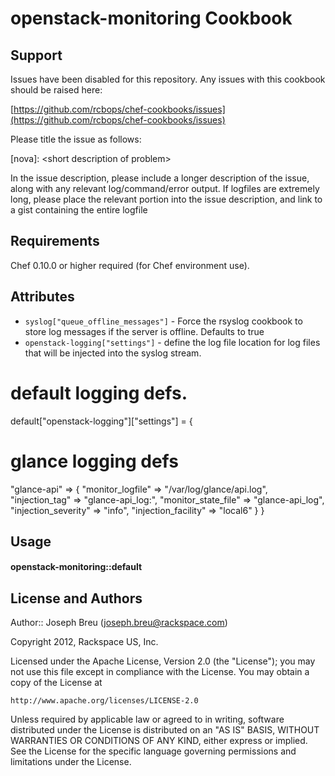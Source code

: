 openstack-monitoring Cookbook
=============================

Support
-------

Issues have been disabled for this repository.
Any issues with this cookbook should be raised here:

[https://github.com/rcbops/chef-cookbooks/issues](https://github.com/rcbops/chef-cookbooks/issues)

Please title the issue as follows:

[nova]: \<short description of problem\>

In the issue description, please include a longer description of the issue, along with any relevant log/command/error output.
If logfiles are extremely long, please place the relevant portion into the issue description, and link to a gist containing the entire logfile

Requirements
------------
Chef 0.10.0 or higher required (for Chef environment use).

Attributes
----------
* `syslog["queue_offline_messages"]` - Force the rsyslog cookbook to store log messages if the server is offline.  Defaults to true
* `openstack-logging["settings"]` - define the log file location for log files that will be injected into the syslog stream. 

# default logging defs.
default["openstack-logging"]["settings"] = {
  # glance logging defs
  "glance-api" => {
    "monitor_logfile" => "/var/log/glance/api.log",
    "injection_tag" => "glance-api_log:",
    "monitor_state_file" => "glance-api_log",
    "injection_severity" => "info",
    "injection_facility" => "local6"
  }
}

Usage
-----
#### openstack-monitoring::default

License and Authors
-------------------
Author:: Joseph Breu (<joseph.breu@rackspace.com>)

Copyright 2012, Rackspace US, Inc.  

Licensed under the Apache License, Version 2.0 (the "License");
you may not use this file except in compliance with the License.
You may obtain a copy of the License at

    http://www.apache.org/licenses/LICENSE-2.0

Unless required by applicable law or agreed to in writing, software
distributed under the License is distributed on an "AS IS" BASIS,
WITHOUT WARRANTIES OR CONDITIONS OF ANY KIND, either express or implied.
See the License for the specific language governing permissions and
limitations under the License.
